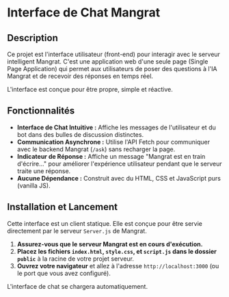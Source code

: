 # Interface de Chat Mangrat

## Description

Ce projet est l'interface utilisateur (front-end) pour interagir avec le serveur intelligent Mangrat. C'est une application web d'une seule page (Single Page Application) qui permet aux utilisateurs de poser des questions à l'IA Mangrat et de recevoir des réponses en temps réel.

L'interface est conçue pour être propre, simple et réactive.

## Fonctionnalités

* **Interface de Chat Intuitive :** Affiche les messages de l'utilisateur et du bot dans des bulles de discussion distinctes.
* **Communication Asynchrone :** Utilise l'API Fetch pour communiquer avec le backend Mangrat (`/ask`) sans recharger la page.
* **Indicateur de Réponse :** Affiche un message "Mangrat est en train d'écrire..." pour améliorer l'expérience utilisateur pendant que le serveur traite une réponse.
* **Aucune Dépendance :** Construit avec du HTML, CSS et JavaScript purs (vanilla JS).

## Installation et Lancement

Cette interface est un client statique. Elle est conçue pour être servie directement par le serveur `Server.js` de Mangrat.

1.  **Assurez-vous que le serveur Mangrat est en cours d'exécution.**
2.  **Placez les fichiers `index.html`, `style.css`, et `script.js` dans le dossier `public`** à la racine de votre projet serveur.
3.  **Ouvrez votre navigateur** et allez à l'adresse `http://localhost:3000` (ou le port que vous avez configuré).

L'interface de chat se chargera automatiquement.
